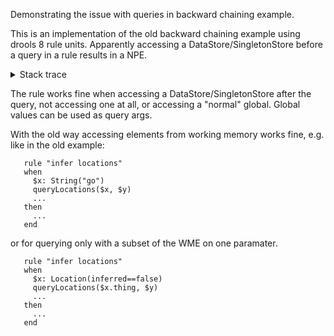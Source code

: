 Demonstrating the issue with queries in backward chaining example.

This is an implementation of the old backward chaining example using drools 8 rule units.
Apparently accessing a DataStore/SingletonStore before a query in a rule results in a NPE.
<details>
<summary>Stack trace</summary>
Exception in thread "main" java.lang.NullPointerException: Cannot invoke "org.drools.core.reteoo.ObjectTypeNode.getObjectSinkPropagator()" because "queryOtn" is null
at org.drools.core.phreak.RuntimeSegmentUtilities.getQueryLiaNode(RuntimeSegmentUtilities.java:224)
at org.drools.core.phreak.RuntimeSegmentUtilities.getQuerySegmentMemory(RuntimeSegmentUtilities.java:107)
at org.drools.core.phreak.LazyPhreakBuilder.processQueryNode(LazyPhreakBuilder.java:1493)
at org.drools.core.phreak.LazyPhreakBuilder.createSegmentMemory(LazyPhreakBuilder.java:1415)
at org.drools.core.phreak.LazyPhreakBuilder.createSegmentMemory(LazyPhreakBuilder.java:1356)
at org.drools.core.phreak.RuntimeSegmentUtilities.getOrCreateSegmentMemory(RuntimeSegmentUtilities.java:74)
at org.drools.core.common.Memory.getOrCreateSegmentMemory(Memory.java:35)
at org.drools.core.reteoo.BetaMemory.setNodeDirty(BetaMemory.java:147)
at org.drools.core.reteoo.BetaMemory.setNodeDirty(BetaMemory.java:142)
at org.drools.core.reteoo.NotNode.assertObject(NotNode.java:147)
at org.drools.core.reteoo.SingleObjectSinkAdapter.propagateAssertObject(SingleObjectSinkAdapter.java:71)
at org.drools.core.reteoo.AlphaNode.assertObject(AlphaNode.java:122)
at org.drools.core.reteoo.CompositeObjectSinkAdapter.doPropagateAssertObject(CompositeObjectSinkAdapter.java:745)
at org.drools.core.reteoo.CompositeObjectSinkAdapter.propagateAssertObject(CompositeObjectSinkAdapter.java:578)
at org.drools.core.reteoo.ObjectTypeNode.propagateAssert(ObjectTypeNode.java:246)
at org.drools.core.phreak.PropagationEntry$Insert.propagate(PropagationEntry.java:235)
at org.drools.core.phreak.PropagationEntry$Insert.internalExecute(PropagationEntry.java:248)
at org.drools.core.phreak.PropagationEntry.execute(PropagationEntry.java:54)
at org.drools.core.phreak.SynchronizedPropagationList.flush(SynchronizedPropagationList.java:102)
at org.drools.core.phreak.SynchronizedPropagationList.flush(SynchronizedPropagationList.java:97)
at org.drools.core.impl.ActivationsManagerImpl.fireLoop(ActivationsManagerImpl.java:291)
at org.drools.core.impl.ActivationsManagerImpl.fireAllRules(ActivationsManagerImpl.java:277)
at org.drools.ruleunits.impl.sessions.RuleUnitExecutorImpl.fireAllRules(RuleUnitExecutorImpl.java:280)
at org.drools.ruleunits.impl.sessions.RuleUnitExecutorImpl.fireAllRules(RuleUnitExecutorImpl.java:263)
at org.drools.ruleunits.impl.ReteEvaluatorBasedRuleUnitInstance.fire(ReteEvaluatorBasedRuleUnitInstance.java:45)
at tc_tests.TCTestApplication.main(TCTestApplication.java:35)

Execution failed for task ':TCTestApplication.main()'.
</details>


The rule works fine when accessing a DataStore/SingletonStore after the query, not accessing one at all, or accessing a "normal" global.
Global values can be used as query args.

With the old way accessing elements from working memory works fine, e.g. like in the old example:
```
   rule "infer locations"
   when
     $x: String("go")
     queryLocations($x, $y)
     ...
   then
     ...
   end
```

or for querying only with a subset of the WME on one paramater.
```
   rule "infer locations"
   when
     $x: Location(inferred==false)
     queryLocations($x.thing, $y)
     ...
   then
     ...
   end
```


